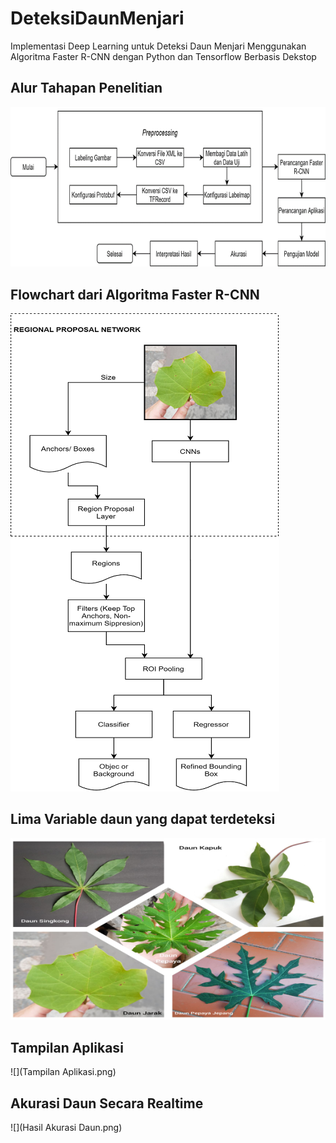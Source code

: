 # DeteksiDaunMenjari
 Implementasi Deep Learning untuk Deteksi Daun Menjari Menggunakan Algoritma Faster R-CNN dengan Python dan Tensorflow Berbasis Dekstop

## Alur Tahapan Penelitian
![](AlurTahapanPenelitian.png)

## Flowchart dari Algoritma Faster R-CNN
![](FlowchartArsitekturFasterR-CNN.png)

## Lima Variable daun yang dapat terdeteksi
![](variabledaun.png)

## Tampilan Aplikasi
![](Tampilan Aplikasi.png)

## Akurasi Daun Secara Realtime
![](Hasil Akurasi Daun.png)
